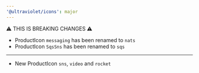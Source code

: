 ```yaml
---
'@ultraviolet/icons': major
---
```


⚠️ THIS IS BREAKING CHANGES ⚠️

- ProductIcon `messaging` has been renamed to `nats`
- ProductIcon `SqsSns` has been renamed to `sqs`

---

- New ProductIcon `sns`, `video` and `rocket`
